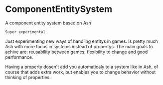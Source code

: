# ComponentEntitySystem
A component entity system based on Ash

    Super experimental

Just experimenting new ways of handling entitys in games. Is pretty much Ash with more focus in systems instead of propertys. The main goals to achive are: reusability between games, flexibility to change and good performance. 

Having a property dosen't add you automaticaly to a system like in Ash, of course that adds extra work, but enables you to change behavior without thinking of properties.
